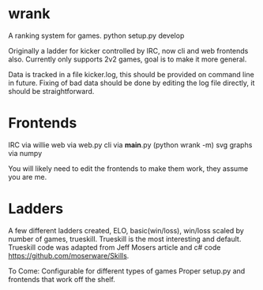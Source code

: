 # wrank
A ranking system for games.
python setup.py develop

Originally a ladder for kicker controlled by IRC, now cli and web frontends also.
Currently only supports 2v2 games, goal is to make it more general.

Data is tracked in a file kicker.log, this should be provided on command line in future. Fixing of bad data should be done by editing the log file directly, it should be straightforward.

# Frontends
IRC via willie
web via web.py
cli via __main__.py (python wrank -m)
svg graphs via numpy

You will likely need to edit the frontends to make them work, they assume you are me.

# Ladders
A few different ladders created, ELO, basic(win/loss), win/loss scaled by number of games, trueskill. Trueskill is the most interesting and default. Trueskill code was adapted from Jeff Mosers article and c# code https://github.com/moserware/Skills.

To Come:
Configurable for different types of games
Proper setup.py and frontends that work off the shelf.
